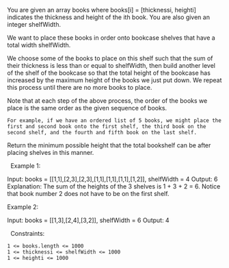 You are given an array books where books[i] = [thicknessi, heighti] indicates the thickness and height of the ith book. You are also given an integer shelfWidth.

We want to place these books in order onto bookcase shelves that have a total width shelfWidth.

We choose some of the books to place on this shelf such that the sum of their thickness is less than or equal to shelfWidth, then build another level of the shelf of the bookcase so that the total height of the bookcase has increased by the maximum height of the books we just put down. We repeat this process until there are no more books to place.

Note that at each step of the above process, the order of the books we place is the same order as the given sequence of books.


	For example, if we have an ordered list of 5 books, we might place the first and second book onto the first shelf, the third book on the second shelf, and the fourth and fifth book on the last shelf.


Return the minimum possible height that the total bookshelf can be after placing shelves in this manner.

 
Example 1:

Input: books = [[1,1],[2,3],[2,3],[1,1],[1,1],[1,1],[1,2]], shelfWidth = 4
Output: 6
Explanation:
The sum of the heights of the 3 shelves is 1 + 3 + 2 = 6.
Notice that book number 2 does not have to be on the first shelf.


Example 2:

Input: books = [[1,3],[2,4],[3,2]], shelfWidth = 6
Output: 4


 
Constraints:


	1 <= books.length <= 1000
	1 <= thicknessi <= shelfWidth <= 1000
	1 <= heighti <= 1000

